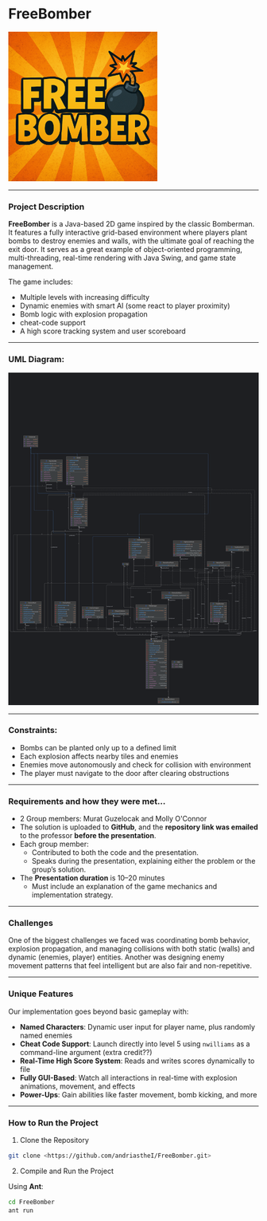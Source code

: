 # FreeBomber

<img src="src/storage/logo/logo.png" alt="FreeBomber Logo" width="300"/>

---

### Project Description

**FreeBomber** is a Java-based 2D game inspired by the classic Bomberman. It features a fully interactive grid-based environment where players plant bombs to destroy enemies and walls, with the ultimate goal of reaching the exit door. It serves as a great example of object-oriented programming, multi-threading, real-time rendering with Java Swing, and game state management.

The game includes:
- Multiple levels with increasing difficulty
- Dynamic enemies with smart AI (some react to player proximity)
- Bomb logic with explosion propagation
- cheat-code support
- A high score tracking system and user scoreboard

---

### UML Diagram:

![FreeBomber UML DIagram](docs/UML.png)

---

### Constraints:

- Bombs can be planted only up to a defined limit
- Each explosion affects nearby tiles and enemies
- Enemies move autonomously and check for collision with environment
- The player must navigate to the door after clearing obstructions

---

### Requirements and how they were met...

- 2 Group members: Murat Guzelocak and Molly O'Connor
- The solution is uploaded to **GitHub**, and the **repository link was emailed** to the professor **before the presentation**.
- Each group member:
  - Contributed to both the code and the presentation.
  - Speaks during the presentation, explaining either the problem or the group’s solution.
- The **Presentation duration** is 10–20 minutes
  - Must include an explanation of the game mechanics and implementation strategy.

---

### Challenges 

One of the biggest challenges we faced was coordinating bomb behavior, explosion propagation, and managing collisions with both static (walls) and dynamic (enemies, player) entities. Another was designing enemy movement patterns that feel intelligent but are also fair and non-repetitive.

---

### Unique Features 

Our implementation goes beyond basic gameplay with:

- **Named Characters**: Dynamic user input for player name, plus randomly named enemies
- **Cheat Code Support**: Launch directly into level 5 using `nwilliams` as a command-line argument (extra credit??)
- **Real-Time High Score System**: Reads and writes scores dynamically to file
- **Fully GUI-Based**: Watch all interactions in real-time with explosion animations, movement, and effects
- **Power-Ups**: Gain abilities like faster movement, bomb kicking, and more

---

### How to Run the Project

1. Clone the Repository
```bash
git clone <https://github.com/andriastheI/FreeBomber.git>
```

2. Compile and Run the Project

Using **Ant**:
```bash
cd FreeBomber
ant run
```

